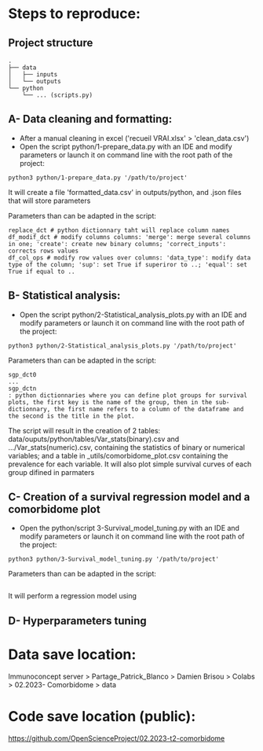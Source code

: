 # Steps to reproduce:

## Project structure
    .
    ├── data               
    │   ├── inputs         
    │   └── outputs        
    └── python
        └── ... (scripts.py)         

## A- Data cleaning and formatting:
- After a manual cleaning in excel ('recueil VRAI.xlsx' > 'clean_data.csv')
- Open the script python/1-prepare_data.py with an IDE and modify parameters or launch it on command line with the root path of the project:
```
python3 python/1-prepare_data.py '/path/to/project'
```
It will create a file 'formatted_data.csv' in outputs/python, and .json files that will store parameters

Parameters than can be adapted in the script:
```
replace_dct # python dictionnary taht will replace column names
df_modif_dct # modify columns columns: 'merge': merge several columns in one; 'create': create new binary columns; 'correct_inputs': corrects rows values
df_col_ops # modify row values over columns: 'data_type': modify data type of the column; 'sup': set True if superiror to ..; 'equal': set True if equal to ..
```

## B- Statistical analysis:
- Open the script python/2-Statistical_analysis_plots.py with an IDE and modify parameters or launch it on command line with the root path of the project:
```
python3 python/2-Statistical_analysis_plots.py '/path/to/project'
```

Parameters than can be adapted in the script:
```
sgp_dct0
... 
sgp_dctn
: python dictionnaries where you can define plot groups for survival plots, the first key is the name of the group, then in the sub-dictionnary, the first name refers to a column of the dataframe and the second is the title in the plot.

```
The script will result in the creation of 2 tables: data/ouputs/python/tables/Var_stats(binary).csv and .../Var_stats(numeric).csv, containing the statistics of binary or numerical variables;
and a table in _utils/comorbidome_plot.csv containing the prevalence for each variable.
It will also plot simple survival curves of each group difined in parmaters

## C- Creation of a survival regression model and a comorbidome plot
- Open the python/script 3-Survival_model_tuning.py with an IDE and modify parameters or launch it on command line with the root path of the project:
```
python3 python/3-Survival_model_tuning.py '/path/to/project'
```
Parameters than can be adapted in the script:
```

```

It will perform a regression model using

## D- Hyperparameters tuning



# Data save location:
Immunoconcept server > Partage_Patrick_Blanco > Damien Brisou > Colabs > 02.2023- Comorbidome > data

# Code save location (public):
https://github.com/OpenScienceProject/02.2023-t2-comorbidome
